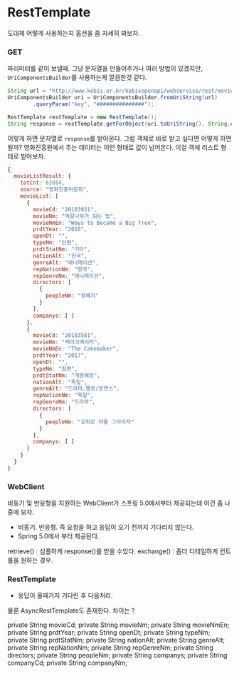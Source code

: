 # RestTemplate

도대체 어떻게 사용하는지 옵션을 좀 자세히 봐보자.
### GET

파리미터를 같이 보낼때. 그냥 문자열을 만들어주거나 여러 방법이 있겠지만, `UriComponentsBuilder`를 사용하는게 깔끔한것 같다.
```java
String url = "http://www.kobis.or.kr/kobisopenapi/webservice/rest/movie/searchMovieList.json";
UriComponentsBuilder uri = UriComponentsBuilder.fromUriString(url)
		.queryParam("key", "###############");

RestTemplate restTemplate = new RestTemplate();
String response = restTemplate.getForObject(uri.toUriString(), String.class);

```
이렇게 하면 문자열로 `response`를 받아온다.
그럼 객체로 바로 받고 싶다면 어떻게 하면 될까? 영화진흥원에서 주는 데이터는 이런 형태로 값이 넘어온다. 이걸 객체 리스트 형태로 받아보자.
```javascript
{
  movieListResult: {
    totCnt: 63884,
    source: "영화진흥위원회",
    movieList: [
      {
        movieCd: "20183931",
        movieNm: "떡갈나무가 되는 법",
        movieNmEn: "Ways to Become a Big Tree",
        prdtYear: "2018",
        openDt: "",
        typeNm: "단편",
        prdtStatNm: "기타",
        nationAlt: "한국",
        genreAlt: "애니메이션",
        repNationNm: "한국",
        repGenreNm: "애니메이션",
        directors: [
          {
            peopleNm: "정예지"
          }
        ],
        companys: [ ]
      },
      {
        movieCd: "20183581",
        movieNm: "케이크메이커",
        movieNmEn: "The Cakemaker",
        prdtYear: "2017",
        openDt: "",
        typeNm: "장편",
        prdtStatNm: "개봉예정",
        nationAlt: "독일",
        genreAlt: "드라마,멜로/로맨스",
        repNationNm: "독일",
        repGenreNm: "드라마",
        directors: [
          {
            peopleNm: "오피르 라울 그라이저"
          }
        ],
        companys: [ ]
      }
    }
  }
}
```




### WebClient
비동기 및 반응형을 지원하는 WebClient가 스프링 5.0에서부터 제공되는데 이건 좀 나중에 보자.
* 비동기. 반응형. 즉 요청을 하고 응답이 오기 전까지 기다리지 않는다.
* Spring 5.0에서 부터 제공된다.


retrieve() : 심플하게 response()를 받을 수있다.
exchange() : 좀더 디테일하게 컨트롤을 원하는 경우.


### RestTemplate
* 응답이 올때가지 기다린 후 다음처리.

물론 AsyncRestTemplate도 존재한다. 차이는 ?



private String movieCd; private String movieNm; private String movieNmEn; private String prdtYear; private String openDt; private String typeNm; private String prdtStatNm; private String nationAlt; private String genreAlt; private String repNationNm; private String repGenreNm; private String directors; private String peopleNm; private String companys; private String companyCd; private String companyNm;
